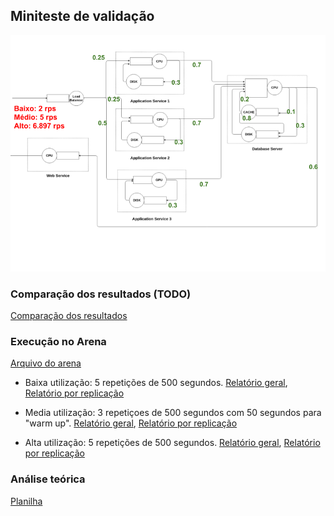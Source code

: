 ## Miniteste de validação

![](diagrama_anotado.png)

### Comparação dos resultados (TODO)

[Comparação dos resultados](https://docs.google.com/document/d/1BGAIX-sUIIddSweY2hcpWGHzNDtnFRXyqQuQo0CSb6A/edit?usp=sharing)

### Execução no Arena

[Arquivo do arena](projeto_simulacao.doe)

* Baixa utilização: 5 repetições de 500 segundos.  [Relatório geral](relatorio_baixa_utilizacao.pdf), [Relatório por replicação](relatorio_baixa_utilizacao_por_replicacao.pdf)

* Media utilização: 3 repetiçoes de 500 segundos com 50 segundos para "warm up".  [Relatório geral](relatorio_media_utilizacao.pdf), [Relatório por replicação](relatorio_media_utilizacao_por_replicacao.pdf)

* Alta utilização: 5 repetições de 500 segundos.  [Relatório geral](relatorio_alta_utilizacao.pdf), [Relatório por replicação](relatorio_alta_utilizacao_por_replicacao.pdf)

### Análise teórica

[Planilha](https://docs.google.com/spreadsheets/d/1KK3jnpUGgVE60ANYHrTs-AsMMCpsDKjN3uIoQcxbrcA/edit?usp=sharing)

